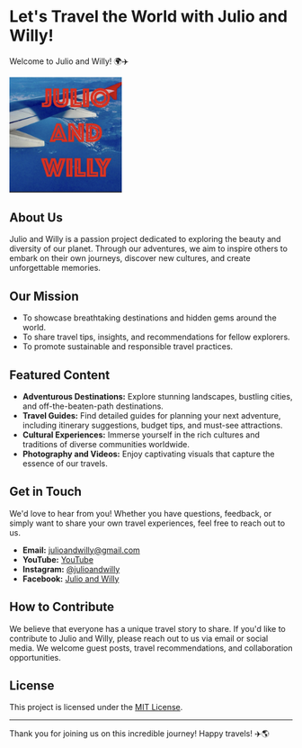#  Let's Travel the World with Julio and Willy!

Welcome to Julio and Willy! 🌍✈️

<img src="IMG_9301.png" alt="Julio and Willy Logo" style="width: 200px; height: auto;">


## About Us

Julio and Willy is a passion project dedicated to exploring the beauty and diversity of our planet. Through our adventures, we aim to inspire others to embark on their own journeys, discover new cultures, and create unforgettable memories.

## Our Mission

- To showcase breathtaking destinations and hidden gems around the world.
- To share travel tips, insights, and recommendations for fellow explorers.
- To promote sustainable and responsible travel practices.

## Featured Content

- **Adventurous Destinations:** Explore stunning landscapes, bustling cities, and off-the-beaten-path destinations.
- **Travel Guides:** Find detailed guides for planning your next adventure, including itinerary suggestions, budget tips, and must-see attractions.
- **Cultural Experiences:** Immerse yourself in the rich cultures and traditions of diverse communities worldwide.
- **Photography and Videos:** Enjoy captivating visuals that capture the essence of our travels.

## Get in Touch

We'd love to hear from you! Whether you have questions, feedback, or simply want to share your own travel experiences, feel free to reach out to us.

- **Email:** julioandwilly@gmail.com
- **YouTube:** [YouTube](https://www.youtube.com/channel/UCEDtvRxW4mY-l5NfoNYOl5A)
- **Instagram:** [@julioandwilly](https://www.instagram.com/julioandwilly/)
- **Facebook:** [Julio and Willy](https://www.facebook.com/julioandwilly)

## How to Contribute

We believe that everyone has a unique travel story to share. If you'd like to contribute to Julio and Willy, please reach out to us via email or social media. We welcome guest posts, travel recommendations, and collaboration opportunities.

## License

This project is licensed under the [MIT License](LICENSE).

---

Thank you for joining us on this incredible journey! Happy travels! ✈️🌎
